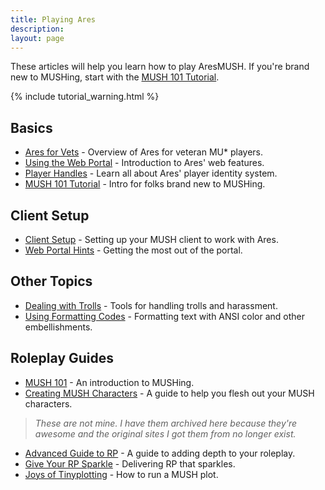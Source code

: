 ```yaml
---
title: Playing Ares
description: 
layout: page
---
```


These articles will help you learn how to play AresMUSH.  If you're brand new to MUSHing, start with the [MUSH 101 Tutorial](/mush-101).

{% include tutorial_warning.html %}

## Basics

* [Ares for Vets](/tutorials/play/ares-for-vets.html) - Overview of Ares for veteran MU\* players.
* [Using the Web Portal](/web-portal) - Introduction to Ares' web features.
* [Player Handles](/handles) - Learn all about Ares' player identity system.
* [MUSH 101 Tutorial](/mush-101) - Intro for folks brand new to MUSHing.

## Client Setup

* [Client Setup](/clients.html) - Setting up your MUSH client to work with Ares.
* [Web Portal Hints](/tutorials/play/web-hints.html) - Getting the most out of the portal.

## Other Topics

* [Dealing with Trolls](/tutorials/manage/trolls.html) - Tools for handling trolls and harassment.
* [Using Formatting Codes](/tutorials/code/formatting.html) - Formatting text with ANSI color and other embellishments.

## Roleplay Guides

* [MUSH 101](/mush-101) - An introduction to MUSHing.
* [Creating MUSH Characters](/articles/creating-mush-characters.html) - A guide to help you flesh out your MUSH characters.

> *These are not mine.  I have them archived here because they're awesome and the original sites I got them from no longer exist.*

* [Advanced Guide to RP](/articles/advanced-guide-to-rp.html) - A guide to adding depth to your roleplay.
* [Give Your RP Sparkle](/articles/give-your-rp-sparkle.html) - Delivering RP that sparkles.
* [Joys of Tinyplotting](/articles/joys-of-tinyplotting.html) - How to run a MUSH plot.
